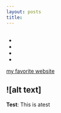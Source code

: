 ```yaml
---
layout: posts
title: 
---
```


## 

- 
- 
- 
- 

[my favorite website](http://www.google.com)





![alt text]
---
**Test**: This is atest
